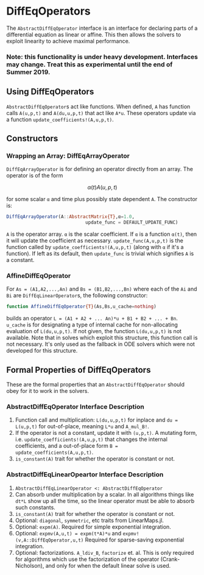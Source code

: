 # DiffEqOperators

The `AbstractDiffEqOperator` interface is an interface for declaring parts of
a differential equation as linear or affine. This then allows the solvers to
exploit linearity to achieve maximal performance.

### Note: this functionality is under heavy development. Interfaces may change. Treat this as experimental until the end of Summer 2019.

## Using DiffEqOperators

`AbstractDiffEqOperator`s act like functions. When defined, `A` has function
calls `A(u,p,t)` and `A(du,u,p,t)` that act like `A*u`. These operators update
via a function `update_coefficients!(A,u,p,t)`.

## Constructors

### Wrapping an Array: DiffEqArrayOperator

`DiffEqArrayOperator` is for defining an operator directly from an array. The
operator is of the form

```math
\alpha(t)A(u,p,t)
```

for some scalar `α` and time plus possibly state dependent `A`. The
constructor is:

```julia
DiffEqArrayOperator(A::AbstractMatrix{T},α=1.0,
                             update_func = DEFAULT_UPDATE_FUNC)
```

`A` is the operator array. `α` is the scalar coefficient. If `α` is a function
`α(t)`, then it will update the coefficient as necessary. `update_func(A,u,p,t)` 
is the function called by `update_coefficients!(A,u,p,t)` (along with `α` if it's 
a function). If left as its default, then `update_func` is trivial which signifies
`A` is a constant.

### AffineDiffEqOperator

For `As = (A1,A2,...,An)` and `Bs = (B1,B2,...,Bn)` where each of the `Ai` and
`Bi` are `DiffEqLinearOperator`s, the following constructor:

```julia
function AffineDiffEqOperator{T}(As,Bs,u_cache=nothing)
```

builds an operator `L = (A1 + A2 + ... An)*u + B1 + B2 + ... + Bn`. `u_cache`
is for designating a type of internal cache for non-allocating evaluation of
`L(du,u,p,t)`. If not given, the function `L(du,u,p,t)` is not available. Note
that in solves which exploit this structure, this function call is not necessary.
It's only used as the fallback in ODE solvers which were not developed for this
structure.

## Formal Properties of DiffEqOperators

These are the formal properties that an `AbstractDiffEqOperator` should obey
for it to work in the solvers.

### AbstractDiffEqOperator Interface Description

1. Function call and multiplication: `L(du,u,p,t)` for inplace and `du = L(u,p,t)` for
   out-of-place, meaning `L*u` and `A_mul_B!`.
2. If the operator is not a constant, update it with `(u,p,t)`. A mutating form, i.e.
   `update_coefficients!(A,u,p,t)` that changes the internal coefficients, and a
   out-of-place form `B = update_coefficients(A,u,p,t)`.
3. `is_constant(A)` trait for whether the operator is constant or not.

### AbstractDiffEqLinearOpeartor Interface Description

1. `AbstractDiffEqLinearOperator <: AbstractDiffEqOperator`
2. Can absorb under multiplication by a scalar. In all algorithms things like
   `dt*L` show up all the time, so the linear operator must be able to absorb
   such constants.
4. `is_constant(A)` trait for whether the operator is constant or not.
5. Optional: `diagonal`, `symmetric`, etc traits from LinearMaps.jl.
6. Optional: `expm(A)`. Required for simple exponential integration.
7. Optional: `expmv(A,u,t) = expm(t*A)*u` and `expmv!(v,A::DiffEqOperator,u,t)`
   Required for sparse-saving exponential integration.
8. Optional: factorizations. `A_ldiv_B`, `factorize` et. al. This is only required
   for algorithms which use the factorization of the operator (Crank-Nicholson),
   and only for when the default linear solve is used.
